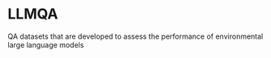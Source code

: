 # LLMQA
QA datasets that are developed to assess the performance of environmental large language models
